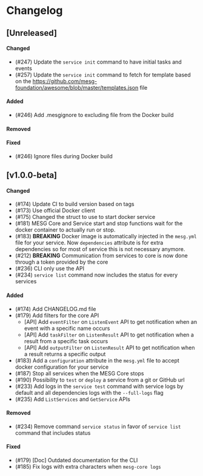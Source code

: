 # Changelog

## [Unreleased]

#### Changed
- (#247) Update the `service init` command to have initial tasks and events
- (#257) Update the `service init` command to fetch for template based on the https://github.com/mesg-foundation/awesome/blob/master/templates.json file

#### Added
- (#246) Add .mesgignore to excluding file from the Docker build

#### Removed

#### Fixed
- (#246) Ignore files during Docker build

## [v1.0.0-beta]

#### Changed
- (#174) Update CI to build version based on tags
- (#173) Use official Docker client
- (#175) Changed the struct to use to start docker service
- (#181) MESG Core and Service start and stop functions wait for the docker container to actually run or stop.
- (#183) **BREAKING** Docker image is automatically injected in the `mesg.yml` file for your service. Now `dependencies` attribute is for extra dependencies so for most of service this is not necessary anymore.
- (#212) **BREAKING** Communication from services to core is now done through a token provided by the core
- (#236) CLI only use the API
- (#234) `service list` command now includes the status for every services

#### Added
- (#174) Add CHANGELOG.md file
- (#179) Add filters for the core API
  - [API] Add `eventFilter` on `ListenEvent` API to get notification when an event with a specific name occurs
  - [API] Add `taskFilter` on `ListenResult` API to get notification when a result from a specific task occurs
  - [API] Add `outputFilter` on `ListenResult` API to get notification when a result returns a specific output
- (#183) Add a `configuration` attribute in the `mesg.yml` file to accept docker configuration for your service
- (#187) Stop all services when the MESG Core stops
- (#190) Possibility to `test` or `deploy` a service from a git or GitHub url
- (#233) Add logs in the `service test` command with service logs by default and all dependencies logs with the `--full-logs` flag
- (#235) Add `ListServices` and `GetService` APIs

#### Removed
- (#234) Remove command `service status` in favor of `service list` command that includes status

#### Fixed
- (#179) [Doc] Outdated documentation for the CLI
- (#185) Fix logs with extra characters when `mesg-core logs`
